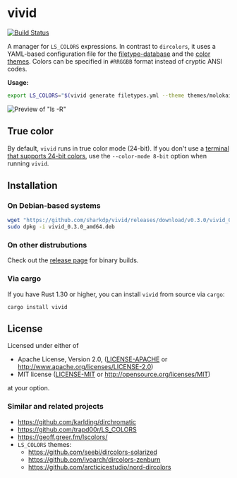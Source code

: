 # vivid

[![Build Status](https://travis-ci.org/sharkdp/vivid.svg?branch=master)](https://travis-ci.org/sharkdp/vivid)

A manager for `LS_COLORS` expressions. In contrast to `dircolors`, it uses a YAML-based
configuration file for the [filetype-database](config/filetypes.yml) and the [color
themes](themes/molokai.yml). Colors can be specified in `#RRGGBB` format instead of cryptic ANSI
codes.

**Usage:**
``` bash
export LS_COLORS="$(vivid generate filetypes.yml --theme themes/molokai.yml)"
```

![Preview of "ls -R"](https://i.imgur.com/oekLIya.png)

## True color

By default, `vivid` runs in true color mode (24-bit). If you don't use a [terminal
that supports 24-bit colors](https://gist.github.com/XVilka/8346728), use the `--color-mode 8-bit`
option when running `vivid`.

## Installation

### On Debian-based systems

``` bash
wget "https://github.com/sharkdp/vivid/releases/download/v0.3.0/vivid_0.3.0_amd64.deb"
sudo dpkg -i vivid_0.3.0_amd64.deb
```

### On other distrubutions

Check out the [release page](https://github.com/sharkdp/vivid/releases) for binary builds.

### Via cargo

If you have Rust 1.30 or higher, you can install `vivid` from source via `cargo`:
```
cargo install vivid
```

## License

Licensed under either of

 * Apache License, Version 2.0, ([LICENSE-APACHE](LICENSE-APACHE) or http://www.apache.org/licenses/LICENSE-2.0)
 * MIT license ([LICENSE-MIT](LICENSE-MIT) or http://opensource.org/licenses/MIT)

at your option.

### Similar and related projects

- https://github.com/karlding/dirchromatic
- https://github.com/trapd00r/LS_COLORS
- https://geoff.greer.fm/lscolors/
- `LS_COLORS` themes:
   - https://github.com/seebi/dircolors-solarized
   - https://github.com/ivoarch/dircolors-zenburn
   - https://github.com/arcticicestudio/nord-dircolors
